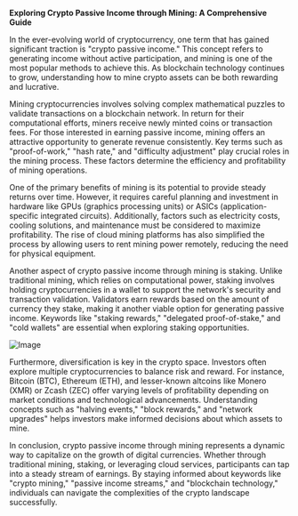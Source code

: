 **Exploring Crypto Passive Income through Mining: A Comprehensive Guide**

In the ever-evolving world of cryptocurrency, one term that has gained significant traction is "crypto passive income." This concept refers to generating income without active participation, and mining is one of the most popular methods to achieve this. As blockchain technology continues to grow, understanding how to mine crypto assets can be both rewarding and lucrative.

Mining cryptocurrencies involves solving complex mathematical puzzles to validate transactions on a blockchain network. In return for their computational efforts, miners receive newly minted coins or transaction fees. For those interested in earning passive income, mining offers an attractive opportunity to generate revenue consistently. Key terms such as "proof-of-work," "hash rate," and "difficulty adjustment" play crucial roles in the mining process. These factors determine the efficiency and profitability of mining operations.

One of the primary benefits of mining is its potential to provide steady returns over time. However, it requires careful planning and investment in hardware like GPUs (graphics processing units) or ASICs (application-specific integrated circuits). Additionally, factors such as electricity costs, cooling solutions, and maintenance must be considered to maximize profitability. The rise of cloud mining platforms has also simplified the process by allowing users to rent mining power remotely, reducing the need for physical equipment.

Another aspect of crypto passive income through mining is staking. Unlike traditional mining, which relies on computational power, staking involves holding cryptocurrencies in a wallet to support the network's security and transaction validation. Validators earn rewards based on the amount of currency they stake, making it another viable option for generating passive income. Keywords like "staking rewards," "delegated proof-of-stake," and "cold wallets" are essential when exploring staking opportunities.

![Image](https://github.com/user-attachments/assets/31692037-0104-4703-abd1-696b6a7dd41b)

Furthermore, diversification is key in the crypto space. Investors often explore multiple cryptocurrencies to balance risk and reward. For instance, Bitcoin (BTC), Ethereum (ETH), and lesser-known altcoins like Monero (XMR) or Zcash (ZEC) offer varying levels of profitability depending on market conditions and technological advancements. Understanding concepts such as "halving events," "block rewards," and "network upgrades" helps investors make informed decisions about which assets to mine.

In conclusion, crypto passive income through mining represents a dynamic way to capitalize on the growth of digital currencies. Whether through traditional mining, staking, or leveraging cloud services, participants can tap into a steady stream of earnings. By staying informed about keywords like "crypto mining," "passive income streams," and "blockchain technology," individuals can navigate the complexities of the crypto landscape successfully.